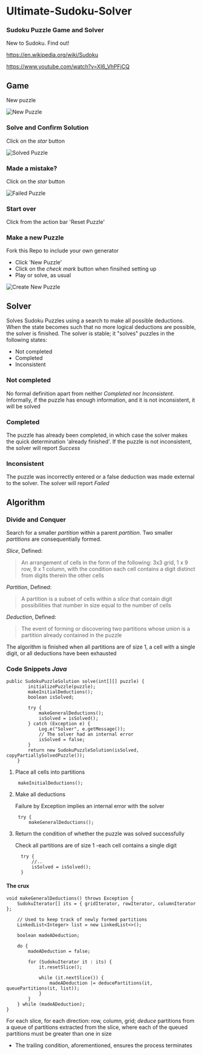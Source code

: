 # Ultimate-Sudoku-Solver
### Sudoku Puzzle Game and Solver

New to Sudoku. Find out!

https://en.wikipedia.org/wiki/Sudoku

https://www.youtube.com/watch?v=XI6_VhPFjCQ

## Game
New puzzle

![New Puzzle](images/s_Screenshot_startPuzzle.png)

### Solve and Confirm Solution
Click on the _star_ button

![Solved Puzzle](images/s_Screenshot_startPuzzleSolved.png)

### Made a mistake?

Click on the _star_ button

![Failed Puzzle](images/s_Screenshot_BadPuzzleFail.png)

### Start over
Click from the action bar 'Reset Puzzle'

### Make a new Puzzle
Fork this Repo to include your own generator
- Click 'New Puzzle'
- Click on the _check mark_ button when finsihed setting up
- Play or solve, as usual

![Create New Puzzle](images/s_Screenshot_EnterDigits.png)

## Solver
Solves Sudoku Puzzles using a search to make all possible deductions. When the state becomes such that no more logical deductions are possible, the solver is finished.
The solver is stable; it "solves" puzzles in the following states:
- Not completed
- Completed
- Inconsistent

### Not completed
No formal definition apart from neither _Completed_ nor _Inconsistent_. Informally, if the puzzle has enough information, and it is not inconsistent, it will be solved

### Completed
The puzzle has already been completed, in which case the solver makes the quick determination 'already finished'. If the puzzle is not inconsistent, the solver will report _Success_

### Inconsistent
The puzzle was incorrectly entered or a false deduction was made external to the solver. The solver will report _Failed_

## Algorithm

### Divide and Conquer

Search for a smaller _partition_ within a parent _partition_. Two smaller _partitions_ are consequentially formed.

_Slice_, Defined:
> An arrangement of cells in the form of the following: 3x3 grid, 1 x 9 row, 9 x 1 column, with the condition each cell contains a digit distinct from digits therein the other cells

_Partition_, Defined:
>A partition is a subset of cells within a _slice_ that contain digit possibilities that number in size equal to the number of cells

_Deduction_, Defined:
>The event of forming or discovering two partitions whose union is a partition already contained in the puzzle 

The algorithm is finished when all partitions are of size 1, a cell with a single digit, or all deductions have been exhausted

### Code Snippets _Java_

    public SudokuPuzzleSolution solve(int[][] puzzle) {
            initializePuzzle(puzzle);
            makeInitialDeductions();
            boolean isSolved;
    
            try {
                makeGeneralDeductions();
                isSolved = isSolved();
            } catch (Exception e) {
                Log.e("Solver", e.getMessage());
                // The solver had an internal error
                isSolved = false;
            }
            return new SudokuPuzzleSolution(isSolved, copyPartiallySolvedPuzzle());
        }
        
1) Place all cells into partitions

        makeInitialDeductions();
        
2) Make all deductions

    Failure by Exception implies an internal error with the solver
         
        try {
            makeGeneralDeductions();
            
3) Return the condition of whether the puzzle was solved successfully

    Check all partitions are of size 1 -each cell contains a single digit

         try {
             //..
             isSolved = isSolved();     
         }
         
#### The crux

    void makeGeneralDeductions() throws Exception {
        SudokuIterator[] its = { gridIterator, rowIterator, columnIterator };

        // Used to keep track of newly formed partitions
        LinkedList<Integer> list = new LinkedList<>();

        boolean madeADeduction;

        do {
            madeADeduction = false;

            for (SudokuIterator it : its) {
                it.resetSlice();

                while (it.nextSlice()) {
                    madeADeduction |= deducePartitions(it, queuePartitions(it, list));
                }
            }
        } while (madeADeduction);
    }         
    
For each slice, for each direction: row, column, grid; _deduce_ partitions
from a queue of partitions extracted from the slice, where each of the queued partitions must be 
greater than one in size
- The trailing condition, aforementioned, ensures the process terminates